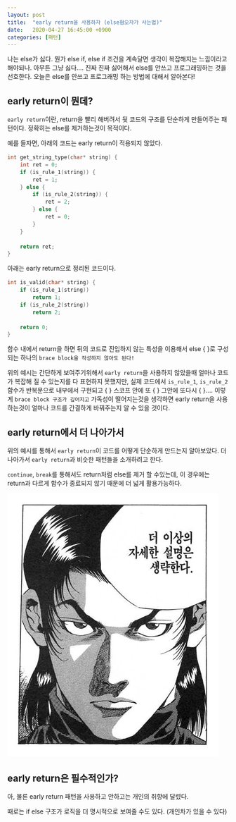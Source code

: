 ```yaml
---
layout: post
title:  "early return을 사용하자 (else혐오자가 사는법)"
date:   2020-04-27 16:45:00 +0900
categories: [패턴]
---
```


나는 else가 싫다. 뭔가 else if, else if 조건을 계속달면 생각이 복잡해지는 느낌이라고 해야되나. 아무튼 그냥 싫다.... 진짜 진짜 싫어해서 else를 안쓰고 프로그래밍하는 것을 선호한다. 오늘은 else를 안쓰고 프로그래밍 하는 방법에 대해서 알아본다!

## early return이 뭔데?

`early return`이란, return을 빨리 해버려서 뒷 코드의 구조를 단순하게 만들어주는 패턴이다. 정확히는 else를 제거하는것이 목적이다.

예를 들자면, 아래의 코드는 early return이 적용되지 않았다.

```c
int get_string_type(char* string) {
    int ret = 0;
    if (is_rule_1(string)) {
        ret = 1;
    } else {
        if (is_rule_2(string)) {
            ret = 2;
        } else {
            ret = 0;
        }
    }

    return ret;
}
```

아래는 early return으로 정리된 코드이다.
```c
int is_valid(char* string) {
    if (is_rule_1(string))
        return 1;
    if (is_rule_2(string))
        return 2;

    return 0;
}
```

함수 내에서 return을 하면 뒤의 코드로 진입하지 않는 특성을 이용해서 else { }로 구성되는 하나의 `brace block을 작성하지 않아도 된다!`

위의 예시는 간단하게 보여주기위해서 `early return`을 사용하지 않았을때 얼마나 코드가 복잡해 질 수 있는지를 다 표현하지 못했지만, 실제 코드에서 `is_rule_1`, `is_rule_2` 함수가 반복문으로 내부에서 구현되고 { } 스코프 안에 또 { } 그안에 또다시 { }.... 이렇게 `brace block 구조가 깊어지고` 가독성이 떨어지는것을 생각하면 early return을 사용하는것이 얼마나 코드를 간결하게 바꿔주는지 알 수 있을 것이다.

## early return에서 더 나아가서

위의 예시를 통해서 `early return`이 코드를 어떻게 단순하게 만드는지 알아보았다. 더나아가서 `early return`과 비슷한 패턴들을 소개하려고 한다.

`continue`, `break`를 통해서도 return처럼 else를 제거 할 수있는데, 이 경우에는 return과 다르게 함수가 종료되지 않기 때문에 더 넓게 활용가능하다.

![Image Alt 자세한 설명은 생략한다](/static/img/posts/common/king-sungmo.jpg)

## early return은 필수적인가?

아, 물론 early return 패턴을 사용하고 안하고는 개인의 취향에 달렸다.

때로는 if else 구조가 로직을 더 명시적으로 보여줄 수도 있다. (개인차가 있을 수 있다)
